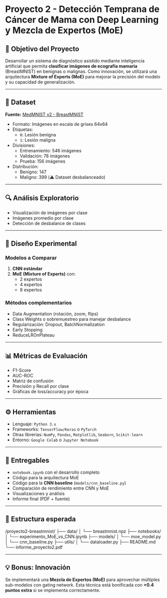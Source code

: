 # Proyecto 2 - Detección Temprana de Cáncer de Mama con Deep Learning y Mezcla de Expertos (MoE)

## 🎯 Objetivo del Proyecto

Desarrollar un sistema de diagnóstico asistido mediante inteligencia artificial que permita **clasificar imágenes de ecografía mamaria** (BreastMNIST) en benignas o malignas. Como innovación, se utilizará una arquitectura **Mixture of Experts (MoE)** para mejorar la precisión del modelo y su capacidad de generalización.

---

## 🧠 Dataset

**Fuente:** [MedMNIST v2 - BreastMNIST](https://medmnist.com/)

- Formato: Imágenes en escala de grises 64x64
- Etiquetas:
  - `0`: Lesión benigna
  - `1`: Lesión maligna
- Divisiones:
  - Entrenamiento: 546 imágenes
  - Validación: 78 imágenes
  - Prueba: 156 imágenes
- Distribución:
  - Benigno: 147
  - Maligno: 399 (⚠️ Dataset desbalanceado)

---

## 🔍 Análisis Exploratorio

- Visualización de imágenes por clase
- Imágenes promedio por clase
- Detección de desbalance de clases

---

## 🧪 Diseño Experimental

### Modelos a Comparar

1. **CNN estándar**
2. **MoE (Mixture of Experts)** con:
   - 2 expertos
   - 4 expertos
   - 8 expertos

### Métodos complementarios

- Data Augmentation (rotación, zoom, flips)
- Class Weights o sobremuestreo para manejar desbalance
- Regularización: Dropout, BatchNormalization
- Early Stopping
- ReduceLROnPlateau

---

## 📊 Métricas de Evaluación

- F1-Score
- AUC-ROC
- Matriz de confusión
- Precisión y Recall por clase
- Gráficas de loss/accuracy por época

---

## ⚙️ Herramientas

- Lenguaje: `Python 3.x`
- Frameworks: `TensorFlow/Keras` o `PyTorch`
- Otras librerías: `NumPy`, `Pandas`, `Matplotlib`, `Seaborn`, `Scikit-learn`
- Entorno: `Google Colab` o `Jupyter Notebook`

---

## 🚀 Entregables

- `notebook.ipynb` con el desarrollo completo
- Código para la arquitectura MoE
- Código para la **CNN baseline** (`models/cnn_baseline.py`)
- Comparación de rendimiento entre CNN y MoE
- Visualizaciones y análisis
- Informe final (PDF + fuente)

---

## 📁 Estructura esperada

/proyecto2-breastmnist/
├── data/
│ └── breastmnist.npz
├── notebooks/
│ └── experimento_MoE_vs_CNN.ipynb
├── models/
│ └── moe_model.py
│ └── cnn_baseline.py
├── utils/
│ └── dataloader.py
├── README.md
└── informe_proyecto2.pdf

---

## 💡 Bonus: Innovación

Se implementará una **Mezcla de Expertos (MoE)** para aprovechar múltiples sub-modelos con gating network. Esta técnica está bonificada con **+0.4 puntos extra** si se implementa correctamente.
